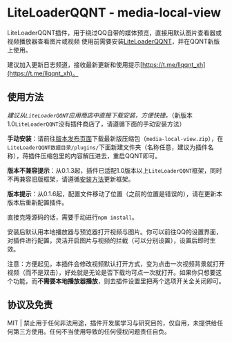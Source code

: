 # LiteLoaderQQNT - media-local-view

LiteLoaderQQNT插件，用于绕过QQ自带的媒体预览，直接用默认图片查看器或视频播放器查看图片或视频
使用前需要安装[LiteLoaderQQNT](https://github.com/mo-jinran/LiteLoaderQQNT)，并在QQNT新版上使用。

建议加入更新日志频道，接收最新更新和使用提示[https://t.me/llqqnt_xh](https://t.me/llqqnt_xh)。

## 使用方法

*建议从`LiteLoaderQQNT`应用商店中直接下载安装，方便快捷。*（新版本1.0`LiteLoaderQQNT`没有插件商店了，请遵循下面的手动安装方法）

**手动安装**：请前往[版本发布页面](https://github.com/xh321/LiteLoaderQQNT-Media-Local-View/releases)下载最新版压缩包（`media-local-view.zip`），在`LiteLoaderQQNT数据目录/plugins/`下面新建文件夹（名称任意，建议为插件名称），蒋插件压缩包里的内容解压进去，重启QQNT即可。

**版本不兼容提示**：从0.1.3起，插件已适配1.0版本以上`LiteLoaderQQNT`框架，同时不再兼容旧版框架，请遵循[安装方法](https://liteloaderqqnt.github.io/guide/install.html)更新框架。

**版本提示**：从0.1.6起，配置文件移动了位置（之前的位置是错误的），请在更新本版本后重新配置插件。



直接克隆源码的话，需要手动进行`npm install`。

安装后默认用本地播放器与预览器打开视频与图片。你可以前往QQ的设置界面，对插件进行配置，灵活开启图片与视频的拦截（可以分别设置），设置后即时生效。

注意：方便起见，本插件会修改视频默认打开方式，变为点击一次视频背景就打开视频（而不是双击），好处就是无论是否下载均可点一次就打开。如果你只想要这个功能，而**不需要本地播放器播放**，则去插件设置里把两个选项开关全关闭即可。



## 协议及免责

MIT | 禁止用于任何非法用途，插件开发属学习与研究目的，仅自用，未提供给任何第三方使用。任何不当使用导致的任何侵权问题责任自负。
